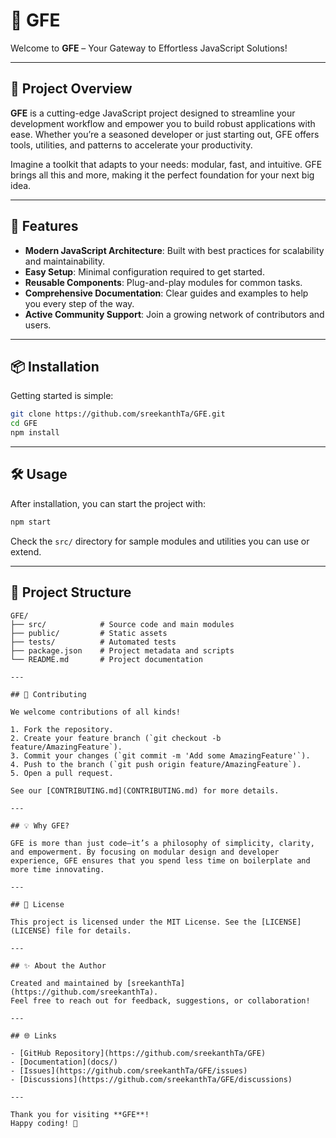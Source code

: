 # 🌟 GFE

Welcome to **GFE** – Your Gateway to Effortless JavaScript Solutions!

---

## 🚀 Project Overview

**GFE** is a cutting-edge JavaScript project designed to streamline your development workflow and empower you to build robust applications with ease. Whether you’re a seasoned developer or just starting out, GFE offers tools, utilities, and patterns to accelerate your productivity.

Imagine a toolkit that adapts to your needs: modular, fast, and intuitive. GFE brings all this and more, making it the perfect foundation for your next big idea.

---

## 🎯 Features

- **Modern JavaScript Architecture**: Built with best practices for scalability and maintainability.
- **Easy Setup**: Minimal configuration required to get started.
- **Reusable Components**: Plug-and-play modules for common tasks.
- **Comprehensive Documentation**: Clear guides and examples to help you every step of the way.
- **Active Community Support**: Join a growing network of contributors and users.

---

## 📦 Installation

Getting started is simple:

```bash
git clone https://github.com/sreekanthTa/GFE.git
cd GFE
npm install
```

---

## 🛠️ Usage

After installation, you can start the project with:

```bash
npm start
```

Check the `src/` directory for sample modules and utilities you can use or extend.

---

## 📁 Project Structure

```
GFE/
├── src/            # Source code and main modules
├── public/         # Static assets
├── tests/          # Automated tests
├── package.json    # Project metadata and scripts
└── README.md       # Project documentation

---

## 🤝 Contributing

We welcome contributions of all kinds!

1. Fork the repository.
2. Create your feature branch (`git checkout -b feature/AmazingFeature`).
3. Commit your changes (`git commit -m 'Add some AmazingFeature'`).
4. Push to the branch (`git push origin feature/AmazingFeature`).
5. Open a pull request.

See our [CONTRIBUTING.md](CONTRIBUTING.md) for more details.

---

## 💡 Why GFE?

GFE is more than just code—it’s a philosophy of simplicity, clarity, and empowerment. By focusing on modular design and developer experience, GFE ensures that you spend less time on boilerplate and more time innovating.

---

## 📜 License

This project is licensed under the MIT License. See the [LICENSE](LICENSE) file for details.

---

## ✨ About the Author

Created and maintained by [sreekanthTa](https://github.com/sreekanthTa).  
Feel free to reach out for feedback, suggestions, or collaboration!

---

## 🌐 Links

- [GitHub Repository](https://github.com/sreekanthTa/GFE)
- [Documentation](docs/)
- [Issues](https://github.com/sreekanthTa/GFE/issues)
- [Discussions](https://github.com/sreekanthTa/GFE/discussions)

---

Thank you for visiting **GFE**!  
Happy coding! 🚀
